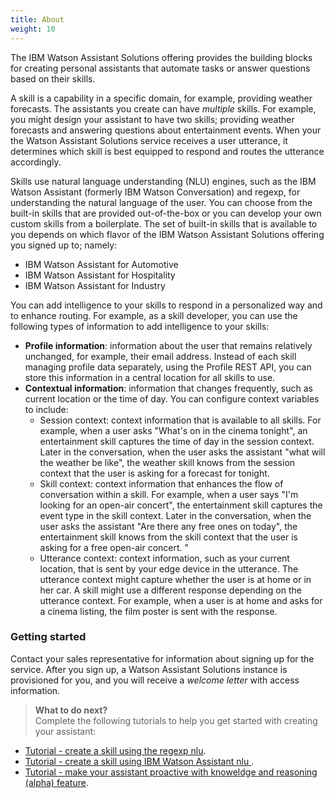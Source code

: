 ```yaml
---
title: About
weight: 10
---
```

The IBM Watson Assistant Solutions offering provides the building blocks for creating personal assistants that automate tasks or answer questions based on their skills.

A skill is a capability in a specific domain, for example, providing weather forecasts. The assistants you create can have *multiple* skills. For example, you might design your assistant to have two skills; providing weather forecasts and answering questions about entertainment events. When your the Watson Assistant Solutions service receives a user utterance, it determines which skill is best equipped to respond and routes the utterance accordingly.

Skills use natural language understanding (NLU) engines, such as the IBM Watson Assistant (formerly IBM Watson Conversation) and regexp, for understanding the natural language of the user.  You can choose from the built-in skills that are provided out-of-the-box or you can develop your own custom skills from a boilerplate.  The set of built-in skills that is available to you depends on which flavor of the IBM Watson Assistant Solutions offering you signed up to; namely:
- IBM Watson Assistant for Automotive
- IBM Watson Assistant for Hospitality
- IBM Watson Assistant for Industry

You can add intelligence to your skills to respond in a personalized way and to enhance routing. For example, as a skill developer, you can use the following types of information to add intelligence to your skills:
- **Profile information**: information about the user that remains relatively unchanged, for example, their email address.  Instead of each skill managing profile data separately, using the Profile REST API, you can store this information in a central location for all skills to use.
- **Contextual information**: information that changes frequently, such as current location or the time of day. You can configure context variables to include:
  - Session context: context information that is available to all skills. For example, when a user asks "What's on in the cinema tonight", an entertainment skill captures the time of day in the session context.  Later in the conversation, when the user asks the assistant "what will the weather be like", the weather skill knows from the session context that the user is  asking for a forecast for tonight.
  - Skill context: context information that enhances the flow of conversation within a skill. For example, when a user says "I'm looking for an open-air concert", the entertainment skill captures the event type in the skill context.  Later in the conversation, when the user asks the assistant "Are there any free ones on today", the entertainment skill knows from the skill context that the user is asking for a free open-air concert. "
  - Utterance context: context information, such as your current location, that is sent by your edge device in the utterance. The utterance context might capture whether the user is at home or in her car. A skill might use a different response depending on the utterance context. For example, when a user is at home and asks for a cinema listing, the film poster is sent with the response.

### Getting started
Contact your sales representative for information about signing up for the service. After you sign up, a Watson Assistant Solutions instance is provisioned for you, and you will receive a _welcome letter_ with access information.

> **What to do next?**<br/>
Complete the following tutorials to help you get started with creating your assistant:
* [Tutorial - create a skill using the  regexp nlu]({{site.baseurl}}/skill/create_custom_skill).
* [Tutorial - create a skill using IBM Watson Assistant nlu ]({{site.baseurl}}/further-topics/using-wcs).
* [Tutorial - make your assistant proactive with knoweldge and reasoning (alpha) feature]({{site.baseurl}}/knowledge/about-tutorial).
